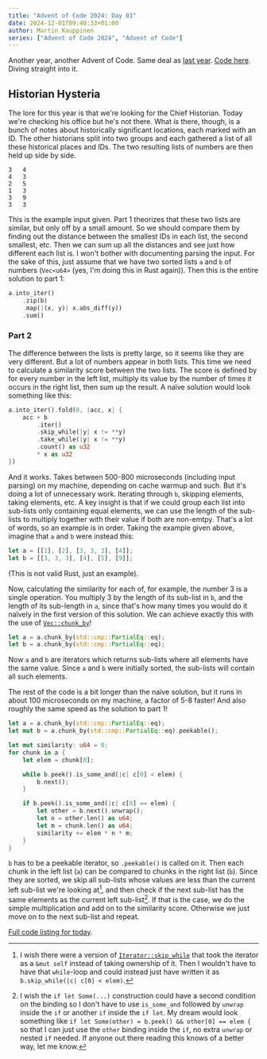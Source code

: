 ```yaml
---
title: "Advent of Code 2024: Day 01"
date: 2024-12-01T09:40:33+01:00
author: Martin Kauppinen
series: ["Advent of Code 2024", "Advent of Code"]
---
```


Another year, another Advent of Code. Same deal as [last
year](/posts/aoc-2023-day-01). [Code
here](https://github.com/martinkauppinen/aoc-2024).
Diving straight into it.

## Historian Hysteria

The lore for this year is that we're looking for the Chief Historian. Today
we're checking his office but he's not there. What _is_ there, though, is a
bunch of notes about historically significant locations, each marked with an ID.
The other historians split into two groups and each gathered a list of all these
historical places and IDs. The two resulting lists of numbers are then held up
side by side.

```
3   4
4   3
2   5
1   3
3   9
3   3
```

This is the example input given. Part 1 theorizes that these two lists are
similar, but only off by a small amount. So we should compare them by finding
out the distance between the smallest IDs in each list, the second smallest,
etc. Then we can sum up all the distances and see just how different each list
is. I won't bother with documenting parsing the input. For the sake of this,
just assume that we have two sorted lists `a` and `b` of numbers (`Vec<u64>`
(yes, I'm doing this in Rust again)). Then this is the entire solution to part
1:

```rust
a.into_iter()
    .zip(b)
    .map(|(x, y)| x.abs_diff(y))
    .sum()
```

### Part 2

The difference between the lists is pretty large, so it seems like they are very
different. But a lot of numbers appear in both lists. This time we need to
calculate a similarity score between the two lists. The score is defined by for
every number in the left list, multiply its value by the number of times it
occurs in the right list, then sum up the result. A naïve solution would look
something like this:

```rust
a.into_iter().fold(0, |acc, x| {
    acc + b
        .iter()
        .skip_while(|y| x != **y)
        .take_while(|y| x != **y)
        .count() as u32
        * x as u32
})
```

And it works. Takes between 500-800 microseconds (including input parsing) on my
machine, depending on cache warmup and such. But it's doing a lot of unnecessary
work. Iterating through `b`, skipping elements, taking elements, etc. A key
insight is that if we could group each list into sub-lists only containing equal
elements, we can use the length of the sub-lists to multiply together with their
value if both are non-emtpy. That's a lot of words, so an example is in order.
Taking the example given above, imagine that `a` and `b` were instead this:

```rust
let a = [[1], [2], [3, 3, 3], [4]];
let b = [[3, 3, 3], [4], [5], [9]];
```

(This is not valid Rust, just an example).

Now, calculating the similarity for each of, for example, the number 3 is a
single operation. You multiply 3 by the length of its sub-list in `b`, and the
length of its sub-length in `a`, since that's how many times you would do it
naïvely in the first version of this solution. We can achieve exactly this with
the use of
[`Vec::chunk_by`](https://doc.rust-lang.org/std/vec/struct.Vec.html#method.chunk_by)!

```rust
let a = a.chunk_by(std::cmp::PartialEq::eq);
let b = a.chunk_by(std::cmp::PartialEq::eq);
```

Now `a` and `b` are iterators which returns sub-lists where all elements have
the same value. Since `a` and `b` were initially sorted, the sub-lists will
contain all such elements.

The rest of the code is a bit longer than the naïve solution, but it runs in
about 100 microseconds on my machine, a factor of 5-8 faster! And also roughly
the same speed as the solution to part 1!

```rust
let a = a.chunk_by(std::cmp::PartialEq::eq);
let mut b = a.chunk_by(std::cmp::PartialEq::eq).peekable();

let mut similarity: u64 = 0;
for chunk in a {
    let elem = chunk[0];

    while b.peek().is_some_and(|c| c[0] < elem) {
        b.next();
    }

    if b.peek().is_some_and(|c| c[0] == elem) {
        let other = b.next().unwrap();
        let n = other.len() as u64;
        let m = chunk.len() as u64;
        similarity += elem * n * m;
    }
}

```

`b` has to be a peekable iterator, so `.peekable()` is called on it. Then
each chunk in the left list (`a`) can be compared to chunks in the right list
(`b`). Since they are sorted, we skip all sub-lists whose values are less than
the current left sub-list we're looking at[^skip-while], and then check if the
next sub-list has the same elements as the current left sub-list[^if-let]. If
that is the case, we do the simple multiplication and add on to the similarity
score. Otherwise we just move on to the next sub-list and repeat.

[Full code listing for
today](https://github.com/martinkauppinen/aoc-2024/blob/main/src/bin/01.rs).

[^skip-while]: I wish there were a version of
    [`Iterator::skip_while`](https://doc.rust-lang.org/std/iter/trait.Iterator.html#method.skip_while)
    that took the iterator as a `&mut self` instead of taking ownership of it.
    Then I wouldn't have to have that `while`-loop and could instead just have
    written it as `b.skip_while(|c| c[0] < elem)`.
[^if-let]: I wish the `if let Some(...)` construction could have a second
    condition on the binding so I don't have to use `is_some_and` followed by
    `unwrap` inside the `if` or another `if` inside the `if let`. My dream would
    look something like `if let Some(other) = b.peek() && other[0] == elem {` so
    that I can just use the `other` binding inside the `if`, no extra `unwrap`
    or nested `if` needed. If anyone out there reading this knows of a better
    way, let me know.
